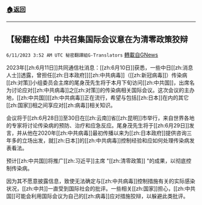 ###  [:house:返回](README.md)
---


## 【秘翻在线】中共召集国际会议意在为清零政策狡辩
`6/11/2023 3:52 AM UTC 秘密翻譯組G-Translators` [轉載自GNews](https://gnews.org/articles/1375106)

         

2023年[[zh:6月11日]]共同通信社消息：[[zh:6月10日]]获悉，一些中日[[zh:消息人士]]透露，曾担任[[zh:日本政府]][[zh:中共病毒]]（[[zh:新冠病毒]]）传染病[[zh:对策]]小组委员会主席的尾身茂先生将于本月下旬访问[[zh:中共国]]，出席名为讨论应对[[zh:中共病毒]]之[[zh:对策]]的传染病相关国际会议。这次会议的主办地，[[zh:中共国]][[zh:中共病毒]]正在流行，希望与包括[[zh:日本]]在内的其它[[zh:国家]]相之间享应对[[zh:病毒]]相关知识。

会议将于[[zh:6月28日]]至30日在[[zh:云南]]省[[zh:昆明]]市举行，来自世界各地的专家将讨论传染病的预防、治疗和应急反应。尾身茂先生将于[[zh:6月29日]]发言，并从他在2020年[[zh:中共病毒]]最初传播以来为[[zh:日本政府]]提供咨询三年多的立场出发，就[[zh:日本]]的[[zh:中共病毒]]控制经验和应如何处理传染病发表看法。

预计[[zh:中共国]]将推广[[zh:习近平]]主席 "[[zh:清零政策]] "的成果，以彻底控制传染病。

因为其不愿意披露信息，致使无法确定与[[zh:中共病毒]]控制措施有关的实际感染状况，[[zh:中共]]一直受到国际社会的批评。一些相关[[zh:国家]]担心，[[zh:中共国]]可能会利用国际会议为自己的[[zh:病毒]]应对措施狡辩，以躲避此类批评。

